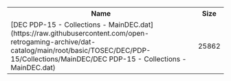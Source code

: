 <table>
<tr><th>Name</th><th>Size</th></tr>
<tr><td>[DEC PDP-15 - Collections - MainDEC.dat](https://raw.githubusercontent.com/open-retrogaming-archive/dat-catalog/main/root/basic/TOSEC/DEC/PDP-15/Collections/MainDEC/DEC PDP-15 - Collections - MainDEC.dat)</td><td>25862</td></tr>
</table>
